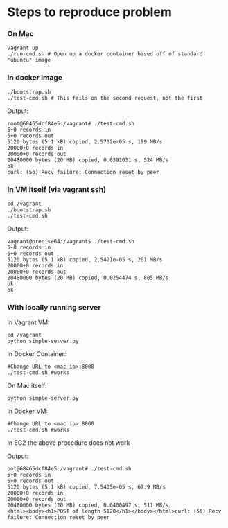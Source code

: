 # Steps to reproduce problem

### On Mac
```
vagrant up
./run-cmd.sh # Open up a docker container based off of standard "ubuntu" image
```

### In docker image
```
./bootstrap.sh
./test-cmd.sh # This fails on the second request, not the first
```

Output:
```
root@68465dcf84e5:/vagrant# ./test-cmd.sh 
5+0 records in
5+0 records out
5120 bytes (5.1 kB) copied, 2.5702e-05 s, 199 MB/s
20000+0 records in
20000+0 records out
20480000 bytes (20 MB) copied, 0.0391031 s, 524 MB/s
ok
curl: (56) Recv failure: Connection reset by peer
```

### In VM itself (via vagrant ssh)
```
cd /vagrant
./bootstrap.sh
./test-cmd.sh
```

Output:
```
vagrant@precise64:/vagrant$ ./test-cmd.sh 
5+0 records in
5+0 records out
5120 bytes (5.1 kB) copied, 2.5421e-05 s, 201 MB/s
20000+0 records in
20000+0 records out
20480000 bytes (20 MB) copied, 0.0254474 s, 805 MB/s
ok
ok
```

### With locally running server

In Vagrant VM:

```
cd /vagrant
python simple-server.py
```

In Docker Container:
```
#Change URL to <mac ip>:8000
./test-cmd.sh #works
```
On Mac itself:

```
python simple-server.py
```

In Docker VM:
```
#Change URL to <mac ip>:8000
./test-cmd.sh #works
```

In EC2 the above procedure does not work

Output:

```
oot@68465dcf84e5:/vagrant# ./test-cmd.sh 
5+0 records in
5+0 records out
5120 bytes (5.1 kB) copied, 7.5435e-05 s, 67.9 MB/s
20000+0 records in
20000+0 records out
20480000 bytes (20 MB) copied, 0.0400497 s, 511 MB/s
<html><body><h1>POST of length 5120</h1></body></html>curl: (56) Recv failure: Connection reset by peer
```

